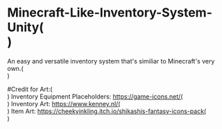 # Minecraft-Like-Inventory-System-Unity(<br>)
An easy and versatile inventory system that's similiar to Minecraft's very own.(<br>)

#Credit for Art:(<br>)
Inventory Equipment Placeholders: https://game-icons.net/(<br>)
Inventory Art: https://www.kenney.nl/(<br>)
Item Art: https://cheekyinkling.itch.io/shikashis-fantasy-icons-pack(<br>)
